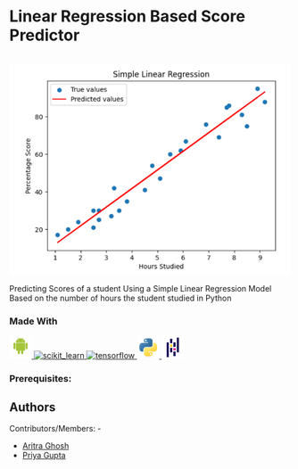 

# Linear Regression Based Score Predictor


<!-- PROJECT LOGO -->
<br />
<div align="center">
  <a href="">
    <img src="https://github.com/TheCleverIdiott/Regression_Predictor/blob/main/linear%20regression%20score.png" alt="Logo">
  </a>
 </div>


Predicting Scores of a student Using a Simple Linear Regression Model Based on the number of hours the student studied in Python


<h3 align="left">Made With</h3>
<p align="left"> 
  <a href="https://developer.android.com" target="_blank" rel="noreferrer"> <img src="https://raw.githubusercontent.com/devicons/devicon/master/icons/android/android-original-wordmark.svg" alt="android" width="40" height="40"/> </a>
  <a href="https://scikit-learn.org/" target="_blank" rel="noreferrer"> <img src="https://upload.wikimedia.org/wikipedia/commons/0/05/Scikit_learn_logo_small.svg" alt="scikit_learn" width="40" height="40"/> </a> 
  <a href="https://www.tensorflow.org" target="_blank" rel="noreferrer"> <img src="https://www.vectorlogo.zone/logos/tensorflow/tensorflow-icon.svg" alt="tensorflow" width="40" height="40"/> </a>
 <a href="https://www.python.org" target="_blank" rel="noreferrer"> <img src="https://raw.githubusercontent.com/devicons/devicon/master/icons/python/python-original.svg" alt="python" width="40" height="40"/> </a>
  <a href="https://pandas.pydata.org/" target="_blank" rel="noreferrer"> <img src="https://raw.githubusercontent.com/devicons/devicon/2ae2a900d2f041da66e950e4d48052658d850630/icons/pandas/pandas-original.svg" alt="pandas" width="40" height="40"/> </a>
  

<h3 align="left">Prerequisites:</h3>

## Authors
 
Contributors/Members: - 
- [Aritra Ghosh](https://github.com/TheCleverIdiott)
- [Priya Gupta](https://github.com/guptapriya-83900)
